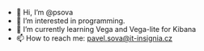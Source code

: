 - 👋 Hi, I’m @psova
- 👀 I’m interested in programming.
- 🌱 I’m currently learning Vega and Vega-lite for Kibana
- 📫 How to reach me: pavel.sova@it-insignia.cz

<!---
psova/psova is a ✨ special ✨ repository because its `README.md` (this file) appears on your GitHub profile.
You can click the Preview link to take a look at your changes.
--->
